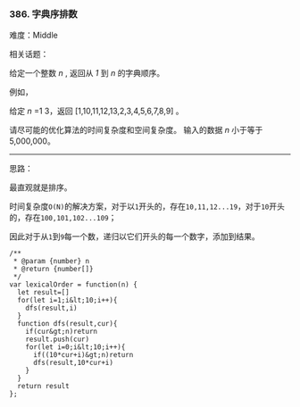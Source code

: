 ### 386. 字典序排数

难度：Middle

相关话题：

给定一个整数 *n* , 返回从 *1* 到 *n* 的字典顺序。



例如，



给定  *n*  =1 3，返回 [1,10,11,12,13,2,3,4,5,6,7,8,9] 。



请尽可能的优化算法的时间复杂度和空间复杂度。 输入的数据 *n* 小于等于5,000,000。




-----

思路：

最直观就是排序。

时间复杂度`O(N)`的解决方案，对于以`1`开头的，存在`10,11,12...19`，对于`10`开头的，存在`100,101,102...109`；

因此对于从`1`到`9`每一个数，递归以它们开头的每一个数字，添加到结果。


```
/**
 * @param {number} n
 * @return {number[]}
 */
var lexicalOrder = function(n) {
  let result=[]
  for(let i=1;i&lt;10;i++){
    dfs(result,i)
  }
  function dfs(result,cur){
    if(cur&gt;n)return 
    result.push(cur)
    for(let i=0;i&lt;10;i++){
      if((10*cur+i)&gt;n)return
      dfs(result,10*cur+i)
    }        
  }
  return result
};



```
